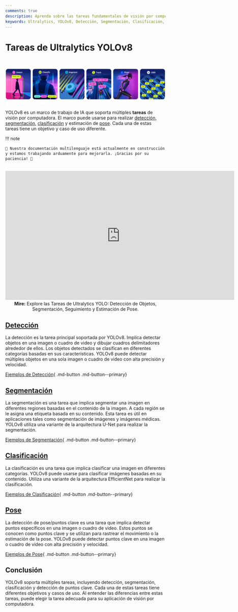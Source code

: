 ```yaml
---
comments: true
description: Aprenda sobre las tareas fundamentales de visión por computadora que YOLOv8 puede realizar, incluyendo detección, segmentación, clasificación y estimación de pose. Comprenda sus usos en sus proyectos de IA.
keywords: Ultralytics, YOLOv8, Detección, Segmentación, Clasificación, Estimación de Pose, Marco de IA, Tareas de Visión por Computadora
---
```


# Tareas de Ultralytics YOLOv8

<br>
<img width="1024" src="https://raw.githubusercontent.com/ultralytics/assets/main/im/banner-tasks.png" alt="Tareas soportadas por Ultralytics YOLO">

YOLOv8 es un marco de trabajo de IA que soporta múltiples **tareas** de visión por computadora. El marco puede usarse para realizar [detección](detect.md), [segmentación](segment.md), [clasificación](classify.md) y estimación de [pose](pose.md). Cada una de estas tareas tiene un objetivo y caso de uso diferente.

!!! note

    🚧 Nuestra documentación multilenguaje está actualmente en construcción y estamos trabajando arduamente para mejorarla. ¡Gracias por su paciencia! 🙏

<p align="center">
  <br>
  <iframe width="720" height="405" src="https://www.youtube.com/embed/NAs-cfq9BDw"
    title="Reproductor de video YouTube" frameborder="0"
    allow="accelerometer; autoplay; clipboard-write; encrypted-media; gyroscope; picture-in-picture; web-share"
    allowfullscreen>
  </iframe>
  <br>
  <strong>Mire:</strong> Explore las Tareas de Ultralytics YOLO: Detección de Objetos, Segmentación, Seguimiento y Estimación de Pose.
</p>

## [Detección](detect.md)

La detección es la tarea principal soportada por YOLOv8. Implica detectar objetos en una imagen o cuadro de video y dibujar cuadros delimitadores alrededor de ellos. Los objetos detectados se clasifican en diferentes categorías basadas en sus características. YOLOv8 puede detectar múltiples objetos en una sola imagen o cuadro de video con alta precisión y velocidad.

[Ejemplos de Detección](detect.md){ .md-button .md-button--primary}

## [Segmentación](segment.md)

La segmentación es una tarea que implica segmentar una imagen en diferentes regiones basadas en el contenido de la imagen. A cada región se le asigna una etiqueta basada en su contenido. Esta tarea es útil en aplicaciones tales como segmentación de imágenes y imágenes médicas. YOLOv8 utiliza una variante de la arquitectura U-Net para realizar la segmentación.

[Ejemplos de Segmentación](segment.md){ .md-button .md-button--primary}

## [Clasificación](classify.md)

La clasificación es una tarea que implica clasificar una imagen en diferentes categorías. YOLOv8 puede usarse para clasificar imágenes basadas en su contenido. Utiliza una variante de la arquitectura EfficientNet para realizar la clasificación.

[Ejemplos de Clasificación](classify.md){ .md-button .md-button--primary}

## [Pose](pose.md)

La detección de pose/puntos clave es una tarea que implica detectar puntos específicos en una imagen o cuadro de video. Estos puntos se conocen como puntos clave y se utilizan para rastrear el movimiento o la estimación de la pose. YOLOv8 puede detectar puntos clave en una imagen o cuadro de video con alta precisión y velocidad.

[Ejemplos de Pose](pose.md){ .md-button .md-button--primary}

## Conclusión

YOLOv8 soporta múltiples tareas, incluyendo detección, segmentación, clasificación y detección de puntos clave. Cada una de estas tareas tiene diferentes objetivos y casos de uso. Al entender las diferencias entre estas tareas, puede elegir la tarea adecuada para su aplicación de visión por computadora.
